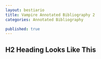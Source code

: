 ```yaml
---
layout: bestiario
title: Vampire Annotated Bibliography 2
categories: Annotated Bibliography

published: true
---
```




## H2 Heading Looks Like This

